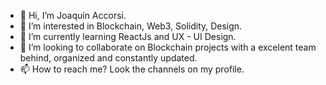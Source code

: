 - 👋 Hi, I’m Joaquín Accorsi.
- 👀 I’m interested in Blockchain, Web3, Solidity, Design.
- 🌱 I’m currently learning ReactJs and UX - UI Design.
- 💞️ I’m looking to collaborate on Blockchain projects with a excelent team behind, organized and constantly updated.
- 📫 How to reach me? Look the channels on my profile.

<!---
joaquinaccorsi/joaquinaccorsi is a ✨ special ✨ repository because its `README.md` (this file) appears on your GitHub profile.
You can click the Preview link to take a look at your changes.
--->
